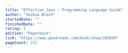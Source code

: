 ```yaml
---
title: "Effective Java : Programming Language Guide"
author: "Joshua Bloch"
startedDate: ""
finishedDate: ""
rating: 5
edition: "Paperback"
link: "https://www.goodreads.com/book/show/105099"
pageCount: 252
---
```



